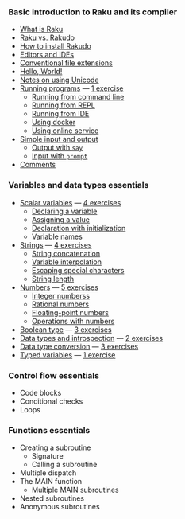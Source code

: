 ### Basic introduction to Raku and its compiler

* [What is Raku](/raku-course/what-is-raku)
* [Raku vs. Rakudo](/raku-course/raku-vs-rakudo)
* [How to install Rakudo](/raku-course/how-to-install-rakudo)
* [Editors and IDEs](/raku-course/editors-and-ides)
* [Conventional file extensions](/raku-course/conventional-file-extensions)
* [Hello, World!](/raku-course/hello-world)
* [Notes on using Unicode](/raku-course/on-unicode)
* [Running programs](/raku-course/running-programs) — [1 exercise](/raku-course/running-programs/exercises)
    - [Running from command line](/raku-course/running-programs/from-command-line)
    - [Running from REPL](/raku-course/running-programs/from-repl)
    - [Running from IDE](/raku-course/running-programs/from-ide)
    - [Using docker](/raku-course/running-programs/using-docker)
    - [Using online service](/raku-course/running-programs/using-online-services)
* [Simple input and output](/raku-course/simple-input-output)
    - [Output with `say`](/raku-course/simple-input-output/say)
    - [Input with `prompt`](/raku-course/simple-input-output/prompt)
* [Comments](/raku-course/comments)

### Variables and data types essentials

* [Scalar variables](/raku-course/scalar-variables) — [4 exercises](/raku-course/scalar-variables/exercises)
    - [Declaring a variable](/raku-course/scalar-variables/declaring-a-variable)
    - [Assigning a value](/raku-course/scalar-variables/assigning-a-value)
    - [Declaration with initialization](/raku-course/scalar-variables/declaration-with-initialization)
    - [Variable names](/raku-course/scalar-variables/identifiers)
* [Strings](/raku-course/strings) — [4 exercises](/raku-course/strings/exercises)
    - [String concatenation](/raku-course/strings/string-concatenation)
    - [Variable interpolation](/raku-course/strings/variable-interpolation)
    - [Escaping special characters](/raku-course/strings/escaping-special-characters)
    - [String length](/raku-course/strings/string-length)
* [Numbers](/raku-course/numbers) — [5 exercises](/raku-course/numbers/exercises)
    - [Integer numberss](/raku-course/numbers/integers)
    - [Rational numbers](/raku-course/numbers/rats)
    - [Floating-point numbers](/raku-course/numbers/numeric)
    - [Operations with numbers](/raku-course/numbers/operations)
* [Boolean type](/raku-course/booleans) — [3 exercises](/raku-course/booleans/exercises)
* [Data types and introspection](/raku-course/what) — [2 exercises](/raku-course/what/exercises)
* [Data type conversion](/raku-course/coercion) — [3 exercises](/raku-course/coercion/exercises)
* [Typed variables](/raku-course/typed-variables) — [1 exercise](/raku-course/typed-variables/exercises)

### Control flow essentials

* Code blocks
* Conditional checks
* Loops

### Functions essentials

* Creating a subroutine
    - Signature
    - Calling a subroutine
* Multiple dispatch
* The MAIN function
    - Multiple MAIN subroutines
* Nested subroutines
* Anonymous subroutines

